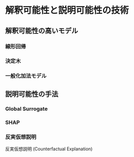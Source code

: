 # 解釈可能性と説明可能性の技術
## 解釈可能性の高いモデル
### 線形回帰
### 決定木
### 一般化加法モデル


## 説明可能性の手法
### Global Surrogate



### SHAP



### 反実仮想説明
反実仮想説明 (Counterfactual Explanation)